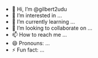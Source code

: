 - 👋 Hi, I’m @gilbert2udu
- 👀 I’m interested in ...
- 🌱 I’m currently learning ...
- 💞️ I’m looking to collaborate on ...
- 📫 How to reach me ...
- 😄 Pronouns: ...
- ⚡ Fun fact: ...

<!---
gilbert2udu/gilbert2udu is a ✨ special ✨ repository because its `README.md` (this file) appears on your GitHub profile.
You can click the Preview link to take a look at your changes.
--->
